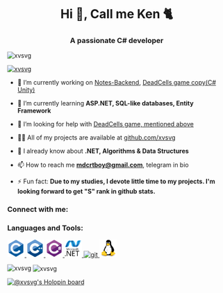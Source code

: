 <h1 align="center">Hi 👋, Call me Ken 🐈</h1>
<h3 align="center">A passionate C# developer</h3>

<p align="left"> <img src="https://komarev.com/ghpvc/?username=xvsvg&label=Profile%20views&color=0e75b6&style=flat" alt="xvsvg" /> </p>

<p align="left"> <a href="https://github.com/ryo-ma/github-profile-trophy"><img src="https://github-profile-trophy.vercel.app/?username=xvsvg" alt="xvsvg" /></a> </p>

- 🔭 I’m currently working on [Notes-Backend](https://github.com/xvsvg/Notes-Backend), [DeadCells game copy(C# Unity)](https://github.com/AllCauchy-studio/project)

- 🌱 I’m currently learning **ASP.NET, SQL-like databases, Entity Framework**

- 🤝 I’m looking for help with [DeadCells game, mentioned above](https://github.com/AllCauchy-studio/project)

- 👨‍💻 All of my projects are available at [github.com/xvsvg](github.com/xvsvg)

- 💬 I already know about **.NET, Algorithms & Data Structures**

- 📫 How to reach me **mdcrtboy@gmail.com**, telegram in bio

- ⚡ Fun fact: **Due to my studies, I devote little time to my projects. I'm looking forward to get "S" rank in github stats.**

<h3 align="left">Connect with me:</h3>
<p align="left">
</p>

<h3 align="left">Languages and Tools:</h3>
<p align="left"> <a href="https://www.cprogramming.com/" target="_blank" rel="noreferrer"> <img src="https://raw.githubusercontent.com/devicons/devicon/master/icons/c/c-original.svg" alt="c" width="40" height="40"/> </a> <a href="https://www.w3schools.com/cpp/" target="_blank" rel="noreferrer"> <img src="https://raw.githubusercontent.com/devicons/devicon/master/icons/cplusplus/cplusplus-original.svg" alt="cplusplus" width="40" height="40"/> </a> <a href="https://www.w3schools.com/cs/" target="_blank" rel="noreferrer"> <img src="https://raw.githubusercontent.com/devicons/devicon/master/icons/csharp/csharp-original.svg" alt="csharp" width="40" height="40"/> </a> <a href="https://dotnet.microsoft.com/" target="_blank" rel="noreferrer"> <img src="https://raw.githubusercontent.com/devicons/devicon/master/icons/dot-net/dot-net-original-wordmark.svg" alt="dotnet" width="40" height="40"/> </a> <a href="https://git-scm.com/" target="_blank" rel="noreferrer"> <img src="https://www.vectorlogo.zone/logos/git-scm/git-scm-icon.svg" alt="git" width="40" height="40"/> </a> <a href="https://www.linux.org/" target="_blank" rel="noreferrer"> <img src="https://raw.githubusercontent.com/devicons/devicon/master/icons/linux/linux-original.svg" alt="linux" width="40" height="40"/> </a> </p>

<p><img align="left" src="https://github-readme-stats.vercel.app/api/top-langs?username=xvsvg&show_icons=true&locale=en&layout=compact" alt="xvsvg" /></p>

<p>&nbsp;<img align="center" src="https://github-readme-stats.vercel.app/api?username=xvsvg&show_icons=true&locale=en" alt="xvsvg" /></p>

[![@xvsvg's Holopin board](https://holopin.me/xvsvg)](https://holopin.io/@xvsvg)
